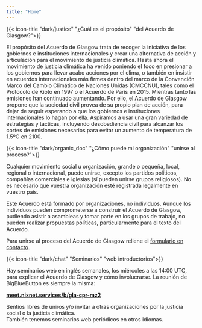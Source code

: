 ```yaml
---
title: "Home"
---
```


{{< icon-title "dark/justice" "¿Cuál es el propósito" "del Acuerdo de Glasgow?">}}

El propósito del Acuerdo de Glasgow trata de recoger la iniciativa de los gobiernos e instituciones internacionales y crear una alternativa de acción y articulación para el movimiento de justicia climática. Hasta ahora el movimiento de justicia climática ha venido poniendo el foco en presionar a los gobiernos para llevar acabo acciones por el clima, o también en insistir en acuerdos internacionales más firmes dentro del marco de la Convención Marco del Cambio Climático de Naciones Unidas (CMCCNU), tales como el Protocolo de Kioto en 1997 o el Acuerdo de París en 2015. Mientras tanto las emisiones han continuado aumentando. Por ello, el Acuerdo de Glasgow propone que la sociedad civil provea de su propio plan de acción, para dejar de seguir esperando a que los gobiernos e instituciones internacionales lo hagan por ella. Aspiramos a usar una gran variedad de estrategias y tácticas, incluyendo desobediencia civil para alcanzar los cortes de emisiones necesarios para evitar un aumento de temperatura de 1.5ºC en 2100.  

{{< icon-title "dark/organic_doc" "¿Cómo puede mi organización" "unirse al proceso?">}}

Cualquier movimiento social u organización, grande o pequeña, local, regional o internacional, puede unirse, excepto los partidos políticos, compañías comerciales e iglesias (sí pueden unirse grupos religiosos). No es necesario que vuestra organización esté registrada legalmente en vuestro país.  

Este Acuerdo está formado por organizaciones, no individuos. Aunque los individuos pueden comprometerse a construir el Acuerdo de Glasgow, pudiendo asistir a asambleas y tomar parte en los grupos de trabajo, no pueden realizar propuestas políticas, particularmente para el texto del Acuerdo.  

Para unirse al proceso del Acuerdo de Glasgow rellene el [formulario en contacto](contact).  

{{< icon-title "dark/chat" "Seminarios" "web introductorios">}}

Hay seminarios web en inglés semanales, los miércoles a las 14:00 UTC, para explicar el Acuerdo de Glasgow y cómo involucrarse. La reunión de BigBlueButton es siempre la misma:  

**[meet.nixnet.services/b/gla-cpr-mz2](https://meet.nixnet.services/b/gla-cpr-mz2)**  


Sentíos libres de uniros y/o invitar a otras organizaciones por la justicia social o la justicia climática.  
También tenemos seminarios web periódicos en otros idiomas.  